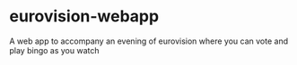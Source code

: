 # eurovision-webapp
A web app to accompany an evening of eurovision where you can vote and play bingo as you watch
